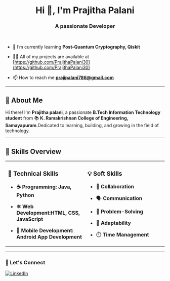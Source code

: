 <h1 align="center">Hi 👋, I'm Prajitha Palani</h1>
<h3 align="center">A passionate Developer</h3><br>



- 🌱 I’m currently learning **Post-Quantum Cryptography, Qiskit**

- 👨‍💻 All of my projects are available at [https://github.com/PrajithaPalani30](https://github.com/PrajithaPalani30)

- 📫 How to reach me **prajipalani786@gmail.com**

---
## 👋 About Me

Hi there! I'm **Prajitha palani**, a passionate **B.Tech Information Technology student** from 📚 **K. Ramakrishnan College of Engineering, Samayapuram**.Dedicated to learning, building, and growing in the field of technology.

---
## 🌟 Skills Overview

<table align="center" width="100%">
  <tr>
    <td valign="top" width="50%">
      
### 🔧 Technical Skills

- **☕ Programming: Java, Python**
- **⚛️ Web Development:HTML, CSS, JavaScript**
- **📱 Mobile Development: Android App Development**

     </td>
    <td valign="top" width="50%">
      
### 💡 Soft Skills

- 🤝 **Collaboration**   
- 🗣️ **Communication**  
- 🧩 **Problem-Solving**  
- 🔄 **Adaptability** 
- ⏱️ **Time Management**

    </td>
  </tr>
</table>

---

### 🔗 Let's Connect

[![LinkedIn](https://img.shields.io/badge/LinkedIn-blue?style=for-the-badge&logo=linkedin&logoColor=white)](www.linkedin.com/in/prajitha30)


